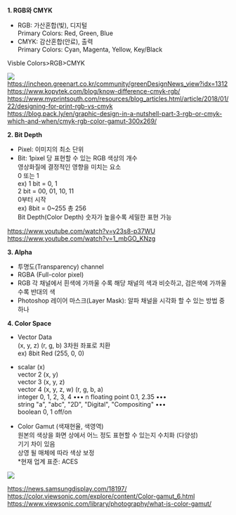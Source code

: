 __1. RGB와 CMYK__
- RGB: 가산혼합(빛), 디지털  
    Primary Colors: Red, Green, Blue  
- CMYK: 감산혼합(안료), 출력  
    Primary Colors: Cyan, Magenta, Yellow, Key/Black  
      
 Visble Colors>RGB>CMYK  
  
![](https://blog.pack.ly/wp-content/uploads/2016/04/cmyk-rgb-color-gamut-300x269-1.png.webp)  
<https://incheon.greenart.co.kr/community/greenDesignNews_view?idx=1312>  
<https://www.kopytek.com/blog/know-difference-cmyk-rgb/>  
<https://www.myprintsouth.com/resources/blog_articles.html/article/2018/01/22/designing-for-print-rgb-vs-cmyk>  
<https://blog.pack.ly/en/graphic-design-in-a-nutshell-part-3-rgb-or-cmyk-which-and-when/cmyk-rgb-color-gamut-300x269/>  

__2. Bit Depth__  
- Pixel: 이미지의 최소 단위  
- Bit: 1pixel 당 표현할 수 있는 RGB 색상의 개수  
    영상화질에 결정적인 영향을 미치는 요소  
    0 또는 1  
    ex) 1 bit = 0, 1  
        2 bit = 00, 01, 10, 11  
    0부터 시작  
    ex) 8bit = 0~255 총 256  
    Bit Depth(Color Depth) 숫자가 높을수록 세밀한 표현 가능  

<https://www.youtube.com/watch?v=y23s8-p37WU>  
<https://www.youtube.com/watch?v=1_mbGO_KNzg>



__3. Alpha__  
- 투명도(Transparency) channel  
- RGBA (Full-color pixel)  
- RGB 각 채널에서 흰색에 가까울 수록 해당 채널의 색과 비슷하고, 검은색에 가까울수록 반대의 색  
- Photoshop 레이어 마스크(Layer Mask): 알파 채널을 시각화 할 수 있는 방법 중 하나  

__4. Color Space__  
- Vector Data  
    (x, y, z) (r, g, b) 3차원 좌표로 치환  
    ex) 8bit Red (255, 0, 0)  
  
- scalar (x)  
    vector 2 (x, y)  
    vector 3 (x, y, z)  
    vector 4 (x, y, z, w) (r, g, b, a)  
    integer 0, 1, 2, 3, 4 ••• n
    floating point 0.1, 2.35 •••  
    string "a", "abc", "2D", "Digital", "Compositing" •••  
    boolean 0, 1 off/on  


- Color Gamut (색재현율, 색영역)  
    원본의 색상을 화면 상에서 어느 정도 표현할 수 있는지 수치화 (다양성)  
    기기 차이 있음  
    상영 될 매체에 따라 색상 보정  
    *현재 업계 표준: ACES  

![](https://www.viewsonic.com/library/wp-content/uploads/2019/04/LB0055-2-compressed-1024x576.jpg)  
    
<https://news.samsungdisplay.com/18197/>  
<https://color.viewsonic.com/explore/content/Color-gamut_6.html>  
<https://www.viewsonic.com/library/photography/what-is-color-gamut/>  
